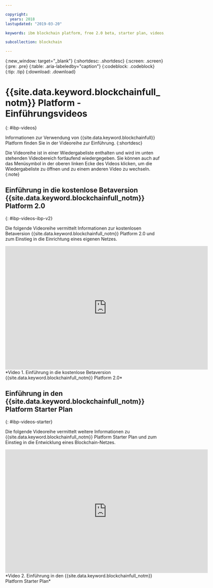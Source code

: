 ```yaml
---

copyright:
  years: 2018
lastupdated: "2019-03-20"

keywords: ibm blockchain platform, free 2.0 beta, starter plan, videos, getting started

subcollection: blockchain

---
```


{:new_window: target="_blank"}
{:shortdesc: .shortdesc}
{:screen: .screen}
{:pre: .pre}
{:table: .aria-labeledby="caption"}
{:codeblock: .codeblock}
{:tip: .tip}
{:download: .download}


# {{site.data.keyword.blockchainfull_notm}} Platform - Einführungsvideos
{: #ibp-videos}

Informationen zur Verwendung von {{site.data.keyword.blockchainfull}} Platform finden Sie in der Videoreihe zur Einführung.
{:shortdesc}

Die Videoreihe ist in einer Wiedergabeliste enthalten und wird im unten stehenden Videobereich fortlaufend wiedergegeben. Sie können auch auf das Menüsymbol in der oberen linken Ecke des Videos klicken, um die Wiedergabeliste zu öffnen und zu einem anderen Video zu wechseln.
{:note}

## Einführung in die kostenlose Betaversion {{site.data.keyword.blockchainfull_notm}} Platform 2.0
{: #ibp-videos-ibp-v2}

Die folgende Videoreihe vermittelt Informationen zur kostenlosen Betaversion {{site.data.keyword.blockchainfull_notm}} Platform 2.0 und zum Einstieg in die Einrichtung eines eigenen Netzes.

<iframe class="embed-responsive-item" id="youtubeplayer" title="Starter Plan-Videos" type="text/html" width="640" height="390" src="https://www.youtube.com/embed?listType=playlist&list=PL7LSy0eQMvjtIJkNRCJZC7mGfB5K49lrX" frameborder="0" webkitallowfullscreen mozallowfullscreen allowfullscreen> </iframe>
*Video 1. Einführung in die kostenlose Betaversion {{site.data.keyword.blockchainfull_notm}} Platform 2.0*

## Einführung in den {{site.data.keyword.blockchainfull_notm}} Platform Starter Plan
{: #ibp-videos-starter}

Die folgende Videoreihe vermittelt weitere Informationen zu {{site.data.keyword.blockchainfull_notm}} Platform Starter Plan und zum Einstieg in die Entwicklung eines Blockchain-Netzes.

<iframe class="embed-responsive-item" id="youtubeplayer" title="Starter Plan-Videos" type="text/html" width="640" height="390" src="https://www.youtube.com/embed?listType=playlist&list=PL7LSy0eQMvjvBdal2mm74JlcNGMXYSGOe" frameborder="0" webkitallowfullscreen mozallowfullscreen allowfullscreen> </iframe>
*Video 2. Einführung in den {{site.data.keyword.blockchainfull_notm}} Platform Starter Plan*
